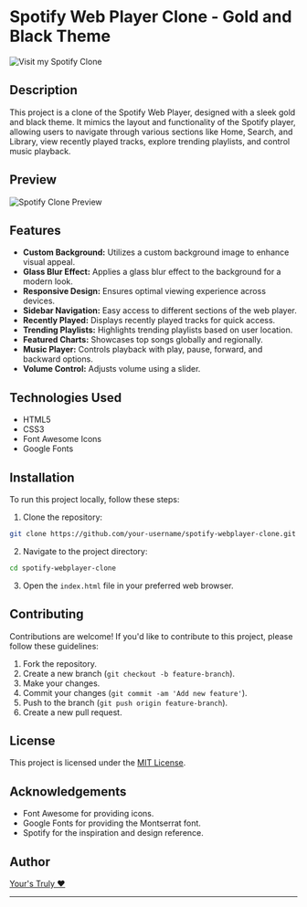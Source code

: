 

# Spotify Web Player Clone - Gold and Black Theme

![Visit my Spotify Clone](https://coffee-expert.github.io/SpotifyClone--Chamber-Styled/)

## Description

This project is a clone of the Spotify Web Player, designed with a sleek gold and black theme. It mimics the layout and functionality of the Spotify player, allowing users to navigate through various sections like Home, Search, and Library, view recently played tracks, explore trending playlists, and control music playback.

## Preview

![Spotify Clone Preview](preview.png)

## Features

- **Custom Background:** Utilizes a custom background image to enhance visual appeal.
- **Glass Blur Effect:** Applies a glass blur effect to the background for a modern look.
- **Responsive Design:** Ensures optimal viewing experience across devices.
- **Sidebar Navigation:** Easy access to different sections of the web player.
- **Recently Played:** Displays recently played tracks for quick access.
- **Trending Playlists:** Highlights trending playlists based on user location.
- **Featured Charts:** Showcases top songs globally and regionally.
- **Music Player:** Controls playback with play, pause, forward, and backward options.
- **Volume Control:** Adjusts volume using a slider.

## Technologies Used

- HTML5
- CSS3
- Font Awesome Icons
- Google Fonts

## Installation

To run this project locally, follow these steps:

1. Clone the repository:

```bash
git clone https://github.com/your-username/spotify-webplayer-clone.git
```

2. Navigate to the project directory:

```bash
cd spotify-webplayer-clone
```

3. Open the `index.html` file in your preferred web browser.

## Contributing

Contributions are welcome! If you'd like to contribute to this project, please follow these guidelines:

1. Fork the repository.
2. Create a new branch (`git checkout -b feature-branch`).
3. Make your changes.
4. Commit your changes (`git commit -am 'Add new feature'`).
5. Push to the branch (`git push origin feature-branch`).
6. Create a new pull request.

## License

This project is licensed under the [MIT License](LICENSE).

## Acknowledgements

- Font Awesome for providing icons.
- Google Fonts for providing the Montserrat font.
- Spotify for the inspiration and design reference.

## Author

[Your's Truly ♥](https://github.com/Coffee-Expert)

---

